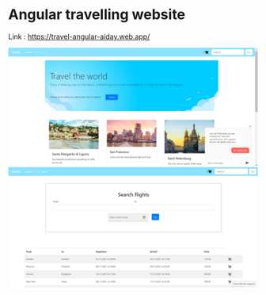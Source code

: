 # Angular travelling website

Link : https://travel-angular-aiday.web.app/

![alt text](https://github.com/aiday-mar/Angular-travel-app/blob/master/Angular_Picture_1.PNG?raw=true)
<br/>
![alt text](https://github.com/aiday-mar/Angular-travel-app/blob/master/Angular_Picture_2.PNG?raw=true)
